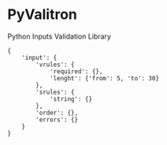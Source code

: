 # PyValitron
Python Inputs Validation Library

```
{
    'input': {
        'vrules': {
            'required': {},
            'lenght': {'from': 5, 'to': 30}
        },
        'srules': {
            'string': {}
        },
        'order': {},
        'errors': {}
    }
}
```